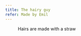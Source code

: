 ```yaml
---
title: The hairy guy
refer: Made by Emil
---
```

<figure class="md:bleed-right md:split">
<img src="/img/emil-drawing/IMG_1345.jpg" alt="">
<figcaption>Hairs are made with a straw</figcaption>
</figure>